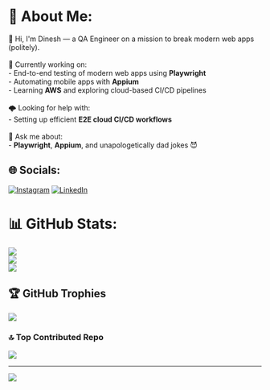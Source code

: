 # 💫 About Me:
👋 Hi, I'm Dinesh — a QA Engineer on a mission to break modern web apps (politely).<br><br>🔭 Currently working on:<br>- End-to-end testing of modern web apps using **Playwright**<br>- Automating mobile apps with **Appium**<br>- Learning **AWS** and exploring cloud-based CI/CD pipelines<br><br>🌩️ Looking for help with:<br>- Setting up efficient **E2E cloud CI/CD workflows**<br><br>💬 Ask me about:<br>- **Playwright**, **Appium**, and unapologetically dad jokes 😈<br>


## 🌐 Socials:
[![Instagram](https://img.shields.io/badge/Instagram-%23E4405F.svg?logo=Instagram&logoColor=white)](https://instagram.com/b_danny___) [![LinkedIn](https://img.shields.io/badge/LinkedIn-%230077B5.svg?logo=linkedin&logoColor=white)](https://linkedin.com/in/dineshdborude) 
# 📊 GitHub Stats:
![](https://github-readme-stats.vercel.app/api?username=dineshborude&theme=dark&hide_border=false&include_all_commits=true&count_private=false)<br/>
![](https://nirzak-streak-stats.vercel.app/?user=dineshborude&theme=dark&hide_border=false)<br/>
![](https://github-readme-stats.vercel.app/api/top-langs/?username=dineshborude&theme=dark&hide_border=false&include_all_commits=true&count_private=false&layout=compact)

## 🏆 GitHub Trophies
![](https://github-profile-trophy.vercel.app/?username=dineshborude&theme=radical&no-frame=false&no-bg=true&margin-w=4)

### 🔝 Top Contributed Repo
![](https://github-contributor-stats.vercel.app/api?username=dineshborude&limit=5&theme=dark&combine_all_yearly_contributions=true)

---
[![](https://visitcount.itsvg.in/api?id=dineshborude&icon=0&color=0)](https://visitcount.itsvg.in)


